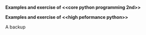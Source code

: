 **Examples and exercise of \<\<core python programming 2nd\>\>**


**Examples and exercise of \<\<high peformance python\>\>**


A backup
